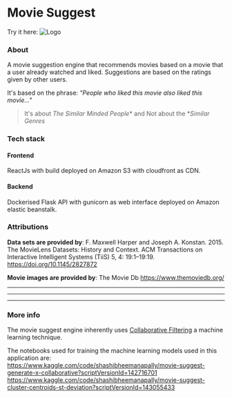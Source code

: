 
# Movie Suggest

Try it here:
![Logo](![image](https://github.com/shashibheemanapally/movie-suggest/assets/62506255/44d3941b-2bf5-40a2-b7d9-dac57fa721e4))

### About
A movie suggestion engine that recommends movies based on a movie that a user already watched and liked. Suggestions are based on the ratings given by other users.


It's based on the phrase: *"People who liked this movie also liked this movie..."*



> It's about *The Similar Minded People** and Not about the **Similar Genres*


### Tech stack

#### Frontend
ReactJs with build deployed on Amazon S3 with cloudfront as CDN.
#### Backend
Dockerised Flask API with gunicorn as web interface deployed on Amazon elastic beanstalk.

### Attributions
**Data sets are provided by**: F. Maxwell Harper and Joseph A. Konstan. 2015. The MovieLens Datasets: History and Context. ACM Transactions on Interactive Intelligent Systems (TiiS) 5, 4: 19:1–19:19. https://doi.org/10.1145/2827872

**Movie images are provided by**: The Movie Db https://www.themoviedb.org/

***
***
***
### More info
The movie suggest engine inherently uses [Collaborative Filtering](https://en.wikipedia.org/wiki/Collaborative_filtering) a machine learning technique.

The notebooks used for training the machine learning models used in this application are:
https://www.kaggle.com/code/shashibheemanapally/movie-suggest-generate-x-collaborative?scriptVersionId=142716701
https://www.kaggle.com/code/shashibheemanapally/movie-suggest-cluster-centroids-st-deviation?scriptVersionId=143055433
